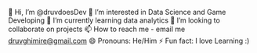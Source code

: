  👋 Hi, I’m @druvdoesDev
 👀 I’m interested in Data Science and Game Developing
 🌱 I’m currently learning data analytics
 💞️ I’m looking to collaborate on projects
 📫 How to reach me - email me druvghimire@gmail.com
 😄 Pronouns: He/Him
 ⚡ Fun fact: I love Learning :)

<!---
druvdoesDev/druvdoesDev is a ✨ special ✨ repository because its `README.md` (this file) appears on your GitHub profile.
You can click the Preview link to take a look at your changes.
--->
